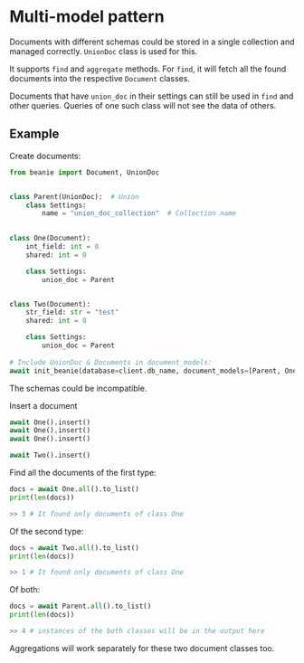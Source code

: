 # Multi-model pattern

Documents with different schemas could be stored in a single collection and managed correctly. 
`UnionDoc` class is used for this.

It supports `find` and `aggregate` methods. 
For `find`, it will fetch all the found documents into the respective `Document` classes.

Documents that have `union_doc` in their settings can still be used in `find` and other queries. 
Queries of one such class will not see the data of others.

## Example

Create documents:

```python
from beanie import Document, UnionDoc


class Parent(UnionDoc):  # Union
    class Settings:
        name = "union_doc_collection"  # Collection name

        
class One(Document):
    int_field: int = 0
    shared: int = 0        

    class Settings:
        union_doc = Parent


class Two(Document):
    str_field: str = "test"
    shared: int = 0

    class Settings:
        union_doc = Parent
        
# Include UnionDoc & Documents in document_models:
await init_beanie(database=client.db_name, document_models=[Parent, One, Two]
```

The schemas could be incompatible.

Insert a document

```python
await One().insert()
await One().insert()
await One().insert()

await Two().insert()
```

Find all the documents of the first type:

```python
docs = await One.all().to_list()
print(len(docs))

>> 3 # It found only documents of class One
```

Of the second type:

```python
docs = await Two.all().to_list()
print(len(docs))

>> 1 # It found only documents of class One
```

Of both:

```python
docs = await Parent.all().to_list()
print(len(docs))

>> 4 # instances of the both classes will be in the output here
```

Aggregations will work separately for these two document classes too.
